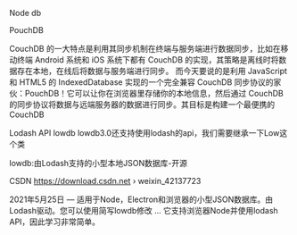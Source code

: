 Node db



PouchDB

CouchDB 的一大特点是利用其同步机制在终端与服务端进行数据同步，比如在移动终端 Android 系统和 iOS 系统下都有 CouchDB 的实现，其策略是离线时将数据存在本地，在线后将数据与服务端进行同步。
而今天要说的是利用 JavaScript 和 HTML5 的 IndexedDatabase 实现的一个完全兼容 CouchDB 同步协议的家伙：PouchDB！它可以让你在浏览器里存储你的本地信息，然后通过 CouchDB 的同步协议将数据与远端服务器的数据进行同步。其目标是构建一个最便携的 CouchDB


Lodash API  lowdb
lowdb3.0还支持使用lodash的api，我们需要继承一下Low这个类


lowdb:由Lodash支持的小型本地JSON数据库-开源

CSDN
https://download.csdn.net › weixin_42137723

2021年5月25日 — 适用于Node，Electron和浏览器的小型JSON数据库。由Lodash驱动。您可以使用简写lowdb修改 ... 它支持浏览器Node并使用lodash API，因此学习非常简单。


